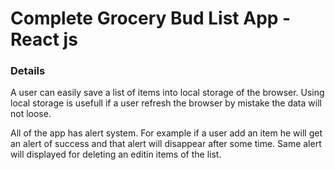 # Complete Grocery Bud List App - React js

### Details

A user can easily save a list of items into local storage of the browser.
Using local storage is usefull if a user refresh the browser by mistake
the data will not loose.

All of the app has alert system. For example if a user add an item he will get
an alert of success and that alert will disappear after some time. Same alert
will displayed for deleting an editin items of the list.
